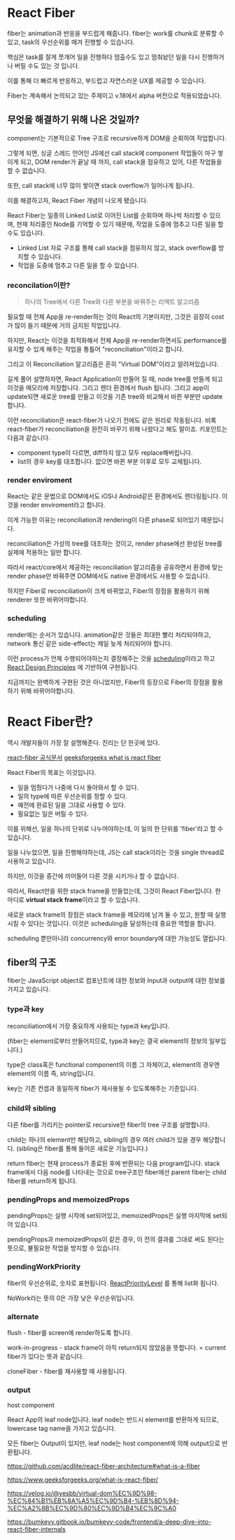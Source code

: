 # React Fiber

fiber는 animation과 반응을 부드럽게 해줍니다. fiber는 work를 chunk로 분류할 수 있고, task의 우선순위를 매겨 진행할 수 있습니다.

핵심은 task를 잘게 쪼개어 일을 진행하다 멈출수도 있고 멈춰놨던 일을 다시 진행하거나 버릴 수도 있는 것 입니다.

이를 통해 더 빠르게 반응하고, 부드럽고 자연스러운 UX를 제공할 수 있습니다.

Fiber는 계속해서 논의되고 있는 주제이고 v.18에서 alpha 버전으로 적용되었습니다.

## 무엇을 해결하기 위해 나온 것일까?

component는 기본적으로 Tree 구조로 recursive하게 DOM을 순회하여 작업합니다.

그렇게 되면, 싱글 스레드 언어인 JS에선 call stack에 component 작업들이 마구 쌓이게 되고, DOM render가 끝날 때 까지, call stack을 점유하고 있어, 다른 작업들을 할 수 없습니다.

또한, call stack에 너무 많이 쌓이면 stack overflow가 일어나게 됩니다.

이를 해결하고자, React Fiber 개념이 나오게 됐습니다.

React Fiber는 일종의 Linked List로 이어진 List를 순회하며 하나씩 처리할 수 있으며, 현재 처리중인 Node를 기억할 수 있기 때문에, 작업을 도중에 멈추고 다른 일을 할 수도 있습니다.

- Linked List 자료 구조를 통해 call stack을 점유하지 않고, stack overflow를 방지할 수 있습니다.
- 작업을 도중에 멈추고 다른 일을 할 수 있습니다.

### reconcilation이란?

> 하나의 Tree에서 다른 Tree와 다른 부분을 바꿔주는 리액트 알고리즘

필요할 때 전체 App을 re-render하는 것이 React의 기본이지만, 그것은 굉장히 cost가 많이 들기 때문에 거의 금지된 작업입니다.

하지만, React는 이것을 최적화해서 전체 App을 re-render하면서도 performance를 유지할 수 있게 해주는 작업을 통틀어 "reconciliation"이라고 합니다.

그리고 이 Reconciliation 알고리즘은 흔히 "Virtual DOM"이라고 알려져있습니다.

길게 풀어 설명하자면, React Application이 만들어 질 때, node tree를 만들게 되고 이것을 메모리에 저장합니다. 그리고 렌더 환경에서 flush 됩니다.
그리고 app이 update되면 새로운 tree를 만들고 이것을 기존 tree와 비교해서 바뀐 부분만 update합니다.

이런 reconciliation은 react-fiber가 나오기 전에도 같은 원리로 작동됩니다.
비록 react-fiber가 reconciliation을 완전히 바꾸기 위해 나왔다고 해도 말이죠.
키포인트는 다음과 같습니다.

- component type이 다르면, diff하지 않고 모두 replace해버립니다.
- list의 경우 key를 대조합니다. 없으면 바뀐 부분 이후로 모두 교체됩니다.

### render enviroment

React는 같은 문법으로 DOM에서도 iOS나 Android같은 환경에서도 렌더링됩니다. 이것을 render enviroment라고 합니다.

이게 가능한 이유는 reconciliation과 rendering이 다른 phase로 되어있기 때문입니다.

reconciliation은 가상의 tree를 대조하는 것이고, render phase에선 완성된 tree를 실제에 적용하는 일만 합니다.

따라서 react/core에서 제공하는 reconciliation 알고리즘을 공유하면서 환경에 맞는 render phase만 바꿔주면 DOM에서도 native 환경에서도 사용할 수 있습니다.

하지만 Fiber로 reconciliation이 크게 바뀌었고, Fiber의 장점을 활용하기 위해 renderer 또한 바뀌어야합니다.

### scheduling

render에는 순서가 있습니다. animation같은 것들은 최대한 빨리 처리되야하고, network 통신 같은 side-effect는 제일 늦게 처리되어야 합니다.

이런 process가 언제 수행되어야하는지 결정해주는 것을 [scheduling](https://github.com/acdlite/react-fiber-architecture?utm_source=hashnode.com#scheduling)이라고 하고 [React Design Principles](https://facebook.github.io/react/contributing/design-principles.html#scheduling) 에 기반하여 구현됩니다.

지금까지는 완벽하게 구현된 것은 아니었지만, Fiber의 등장으로 Fiber의 장점을 활용하기 위해 바뀌어야합니다.

# React Fiber란?

역시 개발자들이 가장 잘 설명해준다. 진리는 단 한곳에 있다.

[react-fiber 공식문서](https://github.com/acdlite/react-fiber-architecture?utm_source=hashnode.com#react-fiber-architecture)
[geeksforgeeks what is react fiber](https://www.geeksforgeeks.org/what-is-react-fiber/)

React Fiber의 목표는 이것입니다.

- 일을 멈췄다가 나중에 다시 돌아와서 할 수 있다.
- 일의 type에 따른 우선순위를 정할 수 있다.
- 예전에 완료된 일을 그대로 사용할 수 있다.
- 필요없는 일은 버릴 수 있다.

이를 위해선, 일을 하나의 단위로 나누어야하는데, 이 일의 한 단위를 'fiber'라고 할 수 있습니다.

일을 나누었으면, 일을 진행해야하는데, JS는 call stack이라는 것을 single thread로 사용하고 있습니다.

하지만, 이것을 중간에 끼어들어 다른 것을 시키거나 할 수 없습니다.

따라서, React만을 위한 stack frame을 만들었는데, 그것이 React Fiber입니다. 한 마디로 **virtual stack frame**이라고 할 수 있습니다.

새로운 stack frame의 장점은 stack frame을 메모리에 남겨 둘 수 있고, 원할 때 실행시킬 수 있다는 것입니다. 이것은 scheduling을 달성하는데 중요한 역할을 합니다.

scheduling 뿐만아니라 concurrency와 error boundary에 대한 가능성도 열립니다.

## fiber의 구조

fiber는 JavaScript object로 컴포넌트에 대한 정보와 Input과 output에 대한 정보를 가지고 있습니다.

### type과 key

reconciliation에서 가장 중요하게 사용되는 type과 key입니다.

(fiber는 element로부터 만들어지므로, type과 key는 결국 element의 정보의 일부입니다.)

type은 class혹은 functional component의 이름 그 자체이고, element의 경우엔 element의 이름 즉, string입니다.

key는 기존 컨셉과 동일하게 fiber가 재사용될 수 있도록해주는 기준입니다.

### child와 sibling

다른 fiber를 가리키는 pointer로 recursive한 fiber의 tree 구조를 설명합니다.

child는 하나의 element만 해당하고, sibling의 경우 여러 child가 있을 경우 해당합니다. (sibling은 fiber를 통해 들어온 새로운 기능입니다.)

return fiber는 현재 process가 종료된 후에 반환되는 다음 program입니다. stack frame에서 다음 node를 나타내는 것으로 tree구조인 fiber에선 parent fiber는 child fiber를 return하게 됩니다.

### pendingProps and memoizedProps

pendingProps는 실행 시작에 set되어있고, memoizedProps은 실행 마지막에 set되어 있습니다.

pendingProps과 memoizedProps이 같은 경우, 이 전의 결과를 그대로 써도 된다는 뜻으로, 불필요한 작업을 방지할 수 있습니다.

### pendingWorkPriority

fiber의 우선순위로, 숫자로 표현됩니다. [ReactPriorityLevel](https://github.com/facebook/react/blob/master/src/renderers/shared/fiber/ReactPriorityLevel.js) 를 통해 list화 됩니다.

NoWork라는 뜻의 0은 가장 낮은 우선순위입니다.

### alternate

flush - fiber를 screen에 render하도록 합니다.

work-in-progress - stack frame이 아직 return되지 않았음을 뜻합니다. = current fiber가 있다는 뜻과 같습니다.

cloneFiber - fiber를 재사용할 때 사용됩니다.

### output

host component

React App의 leaf node입니다. leaf node는 반드시 element를 반환하게 되므로, lowercase tag name을 가지고 있습니다.

모든 fiber는 Output이 있지만, leaf node는 host component에 의해 output으로 반환됩니다.

https://github.com/acdlite/react-fiber-architecture#what-is-a-fiber

https://www.geeksforgeeks.org/what-is-react-fiber/

https://velog.io/@yesbb/virtual-dom%EC%9D%98-%EC%84%B1%EB%8A%A5%EC%9D%B4-%EB%8D%94-%EC%A2%8B%EC%9D%80%EC%9D%B4%EC%9C%A0

https://bumkeyy.gitbook.io/bumkeyy-code/frontend/a-deep-dive-into-react-fiber-internals
